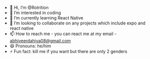 - 👋 Hi, I’m @Rotrition
- 👀 I’m interested in coding  
- 🌱 I’m currently learning React Native
- 💞️ I’m looking to collaborate on any projects which include expo and react native
- 📫 How to reach me - you can react me at my email - abhiveerdahiya08@gmail.com  
- 😄 Pronouns: he/him
- ⚡ Fun fact: kill me if you want but there are only 2 genders


<!---
Rotrition/Rotrition is a ✨ special ✨ repository because its `README.md` (this file) appears on your GitHub profile.
You can click the Preview link to take a look at your changes.
--->
